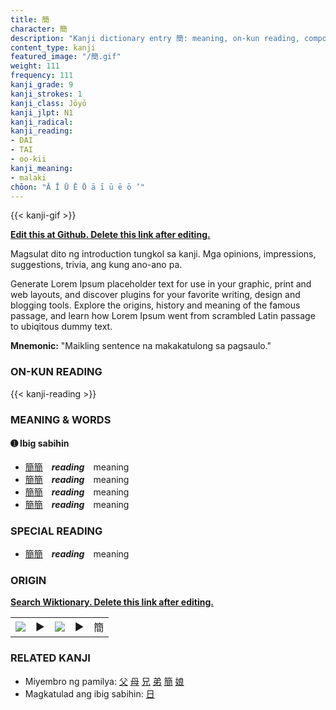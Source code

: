 ```yaml
---
title: 簡
character: 簡
description: "Kanji dictionary entry 簡: meaning, on-kun reading, compounds, origin, related kanji"
content_type: kanji
featured_image: "/簡.gif"
weight: 111
frequency: 111
kanji_grade: 9
kanji_strokes: 1
kanji_class: Jōyō
kanji_jlpt: N1
kanji_radical: 
kanji_reading: 
- DAI
- TAI
- oo-kii
kanji_meaning:
- malaki
chōon: "Ā Ī Ū Ē Ō ā ī ū ē ō ’"
---
```

[//]: # (Don't edit the line below. Kanji animated GIF code is automatically generated.)
{{< kanji-gif >}}

[//]: # (Edit below this line.)

**[Edit this at Github. Delete this link after editing.](https://github.com/tim0g/tim/tree/main/content/kanji/簡/index.md)**

Magsulat dito ng introduction tungkol sa kanji. Mga opinions, impressions, suggestions, trivia, ang kung ano-ano pa.

Generate Lorem Ipsum placeholder text for use in your graphic, print and web layouts, and discover plugins for your favorite writing, design and blogging tools. Explore the origins, history and meaning of the famous passage, and learn how Lorem Ipsum went from scrambled Latin passage to ubiqitous dummy text.
 
**Mnemonic:** "Maikling sentence na makakatulong sa pagsaulo."

### ON-KUN READING

[//]: # (Don't edit the line below. ON-KUN READING code is automatically generated.)
{{< kanji-reading >}}

### MEANING & WORDS

#### ➊ **Ibig sabihin**
  - [簡](../簡)[簡](../簡)　***reading***　meaning
  - [簡](../簡)[簡](../簡)　***reading***　meaning
  - [簡](../簡)[簡](../簡)　***reading***　meaning
  - [簡](../簡)[簡](../簡)　***reading***　meaning

### SPECIAL READING
  - [簡](../簡)[簡](../簡)　***reading***　meaning

### ORIGIN

**[Search Wiktionary. Delete this link after editing.](https://wiktionary.org/wiki/簡)**
<table class="kanji-table"><tr><td>
<img src="60px-簡-bronze.svg.png">
</td><td>▶</td><td>
<img src="60px-簡-oracle.svg.png">
</td><td>▶</td>
<td class="kanji-origin">簡</td>
</tr></table>

### RELATED KANJI
- Miyembro ng pamilya: [父](../父) [母](../母) [兄](../兄) [弟](../弟) [簡](../簡) [娘](../娘)
- Magkatulad ang ibig sabihin: [日](../日)
